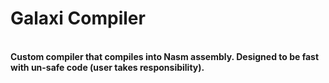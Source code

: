 <h1>Galaxi Compiler</h1>
<br>
<b>Custom compiler that compiles into Nasm assembly. Designed to be fast with un-safe code (user takes responsibility).</b>
